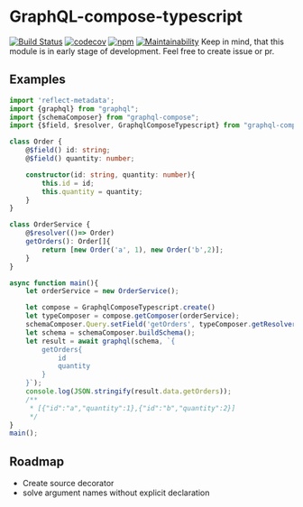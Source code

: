 # GraphQL-compose-typescript
[![Build Status](https://travis-ci.org/janexpando/graphql-compose-typescript.svg?branch=master)](https://travis-ci.org/janexpando/graphql-compose-typescript)
[![codecov](https://codecov.io/gh/janexpando/graphql-compose-typescript/branch/master/graph/badge.svg)](https://codecov.io/gh/janexpando/graphql-compose-typescript)
[![npm](https://img.shields.io/npm/dt/graphql-compose-typescript.svg)](http://www.npmtrends.com/graphql-compose-typescript)
[![Maintainability](https://api.codeclimate.com/v1/badges/d073d992107279199958/maintainability)](https://codeclimate.com/github/janexpando/graphql-compose-typescript/maintainability)
Keep in mind, that this module is in early stage of development. 
Feel free to create issue or pr.

## Examples 
```ts
import 'reflect-metadata';
import {graphql} from "graphql";
import {schemaComposer} from "graphql-compose";
import {$field, $resolver, GraphqlComposeTypescript} from "graphql-compose-typescript";

class Order {
    @$field() id: string;
    @$field() quantity: number;

    constructor(id: string, quantity: number){
        this.id = id;
        this.quantity = quantity;
    }
}

class OrderService {
    @$resolver(()=> Order)
    getOrders(): Order[]{
        return [new Order('a', 1), new Order('b',2)];
    }
}

async function main(){
    let orderService = new OrderService();

    let compose = GraphqlComposeTypescript.create()
    let typeComposer = compose.getComposer(orderService);
    schemaComposer.Query.setField('getOrders', typeComposer.getResolver('getOrders'));
    let schema = schemaComposer.buildSchema();
    let result = await graphql(schema, `{
        getOrders{
            id
            quantity
        }
    }`);
    console.log(JSON.stringify(result.data.getOrders));
    /**
     * [{"id":"a","quantity":1},{"id":"b","quantity":2}]
     */
}
main();

```

## Roadmap
 * Create source decorator
 * solve argument names without explicit declaration  
